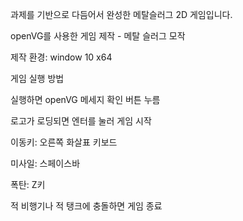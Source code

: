 과제를 기반으로 다듬어서 완성한 메탈슬러그 2D 게임입니다.

openVG를 사용한 게임 제작 - 메탈 슬러그 모작

제작 환경: window 10 x64

게임 실행 방법

실행하면 openVG 메세지 확인 버튼 누름

로고가 로딩되면 엔터를 눌러 게임 시작

이동키: 오른쪽 화살표 키보드

미사일: 스페이스바

폭탄: Z키

적 비행기나 적 탱크에 충돌하면 게임 종료
